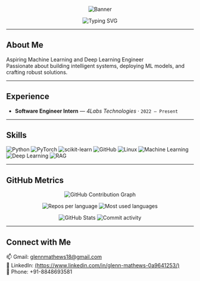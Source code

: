 <p align="center">
  <img src="https://capsule-render.vercel.app/api?type=rect&color=0f172a&height=200&section=header&text=GurenMashu&fontSize=60&fontColor=E6EEF7&animation=fadeIn&fontAlign=50&fontAlignY=35" alt="Banner"/>
</p>

<p align="center">
  <img src="https://readme-typing-svg.herokuapp.com?font=Fira+Code&weight=600&size=26&duration=3000&pause=1000&color=7B61FF&center=true&vCenter=true&width=900&lines=Software+Engineer+%7C+AI+%26+Full-Stack+Developer;Python+%7C+PyTorch;scikit-learn+%7C+RAG;Machine+Learning+%7C+Deep+Learning;Linux+%7C+GitHub" alt="Typing SVG" />
</p>

---

## About Me
Aspiring Machine Learning and Deep Learning Engineer  
Passionate about building intelligent systems, deploying ML models, and crafting robust solutions.

---

## Experience
- **Software Engineer Intern** — *4Labs Technologies* · `2022 – Present`   

---

## Skills
<p align="center">
  
![Python](https://img.shields.io/badge/Python-3776AB?style=for-the-badge&logo=python&logoColor=white)
![PyTorch](https://img.shields.io/badge/PyTorch-EE4C2C?style=for-the-badge&logo=pytorch&logoColor=white)
![scikit-learn](https://img.shields.io/badge/scikit--learn-F7931E?style=for-the-badge&logo=scikit-learn&logoColor=white)
![GitHub](https://img.shields.io/badge/GitHub-181717?style=for-the-badge&logo=github&logoColor=white)
![Linux](https://img.shields.io/badge/Linux-FCC624?style=for-the-badge&logo=linux&logoColor=black)
![Machine Learning](https://img.shields.io/badge/Machine%20Learning-102230?style=for-the-badge&logo=apachespark&logoColor=white)
![Deep Learning](https://img.shields.io/badge/Deep%20Learning-0A192F?style=for-the-badge&logo=tensorflow&logoColor=white)
![RAG](https://img.shields.io/badge/RAG-5A2E82?style=for-the-badge&logo=OpenAI&logoColor=white)

</p>

---

## GitHub Metrics

<p align="center">
  <img src="https://github-profile-summary-cards.vercel.app/api/cards/profile-details?username=GurenMashu&theme=github_dark" alt="GitHub Contribution Graph"/>
</p>

<p align="center">
  <img src="https://github-profile-summary-cards.vercel.app/api/cards/repos-per-language?username=GurenMashu&theme=github_dark" alt="Repos per language"/>
  <img src="https://github-profile-summary-cards.vercel.app/api/cards/most-commit-language?username=GurenMashu&theme=github_dark" alt="Most used languages"/>
</p>

<p align="center">
  <img src="https://github-profile-summary-cards.vercel.app/api/cards/stats?username=GurenMashu&theme=github_dark" alt="GitHub Stats"/>
  <img src="https://github-profile-summary-cards.vercel.app/api/cards/productive-time?username=GurenMashu&theme=github_dark" alt="Commit activity"/>
</p>

---

## Connect with Me
<p align="left">
  📫 Gmail: <a href="mailto:your.email@gmail.com">glennmathews18@gmail.com</a><br>
  🔗 LinkedIn: <a href="https://www.linkedin.com/in/your-linkedin/">(https://www.linkedin.com/in/glenn-mathews-0a9641253/)</a><br>
  📱 Phone: +91-8848693581
</p>
